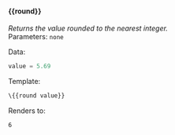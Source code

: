#### \{{round}}
_Returns the value rounded to the nearest integer._
<br>Parameters: `none`

Data:

```javascript
value = 5.69
```
Template:

```html
\{{round value}}
```
Renders to:

```
6
```

